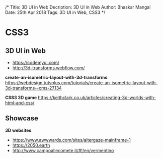 /*
Title: 3D UI in Web
Decription: 3D UI in Web
Author: Bhaskar Mangal
Date: 25th Apr 2018
Tags: 3D UI in Web, CSS3
*/

# CSS3

## 3D UI in Web
- https://codemyui.com/
- http://3d-transforms.webflow.com/

**create-an-isometric-layout-with-3d-transforms**
https://webdesign.tutsplus.com/tutorials/create-an-isometric-layout-with-3d-transforms--cms-27134

**CSS3 3D game**
https://keithclark.co.uk/articles/creating-3d-worlds-with-html-and-css/


## Showcase
**3D websites**
- https://www.awwwards.com/sites/altergaze-mainframe-1
- https://2050.earth
- http://www.campoallecomete.it/#!/en/vermentino